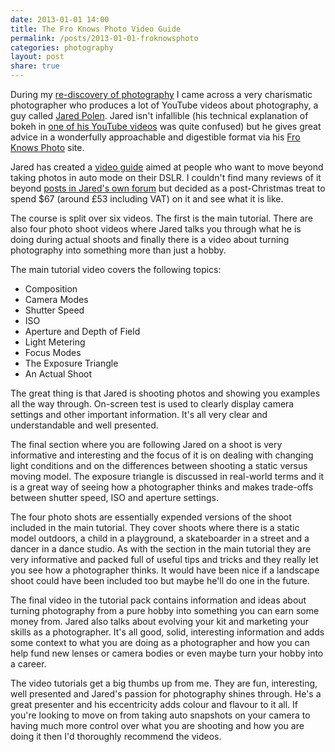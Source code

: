 ```yaml
---
date: 2013-01-01 14:00
title: The Fro Knows Photo Video Guide
permalink: /posts/2013-01-01-froknowsphoto
categories: photography
layout: post
share: true
---
```


During my [re-discovery of photography](http://swwritings.com/post/2013-01-01-snappy-new-year/) I came across a very charismatic photographer who produces a lot of YouTube videos about photography, a guy called [Jared Polen](http://jaredpolin.com). Jared isn't infallible (his technical explanation of bokeh in [one of his YouTube videos](http://www.youtube.com/watch?v=9C8aD66nGL8) was quite confused) but he gives great advice in a wonderfully approachable and digestible format via his [Fro Knows Photo](http://froknowsphoto.com) site.

Jared has created a [video guide](http://froknowsphoto.com/fro-video-guide/) aimed at people who want to move beyond taking photos in auto mode on their DSLR. I couldn't find many reviews of it beyond [posts in Jared's own forum](http://froknowsphoto.com/forums/viewtopic.php?f=145&t=187673) but decided as a post-Christmas treat to spend $67 (around £53 including VAT) on it and see what it is like.

The course is split over six videos. The first is the main tutorial. There are also four photo shoot videos where Jared talks you through what he is doing during actual shoots and finally there is a video about turning photography into something more than just a hobby.

The main tutorial video covers the following topics:

* Composition
* Camera Modes
* Shutter Speed
* ISO
* Aperture and Depth of Field
* Light Metering
* Focus Modes
* The Exposure Triangle
* An Actual Shoot

The great thing is that Jared is shooting photos and showing you examples all the way through. On-screen test is used to clearly display camera settings and other important information. It's all very clear and understandable and well presented.

The final section where you are following Jared on a shoot is very informative and interesting and the focus of it is on dealing with changing light conditions and on the differences between shooting a static versus moving model. The exposure triangle is discussed in real-world terms and it is a great way of seeing how a photographer thinks and makes trade-offs between shutter speed, ISO and aperture settings.

The four photo shots are essentially expended versions of the shoot included in the main tutorial. They cover shoots where there is a static model outdoors, a child in a playground, a skateboarder in a street and a dancer in a dance studio. As with the section in the main tutorial they are very informative and packed full of useful tips and tricks and they really let you see how a photographer thinks. It would have been nice if a landscape shoot could have been included too but maybe he'll do one in the future.

The final video in the tutorial pack contains information and ideas about turning photography from a pure hobby into something you can earn some money from. Jared also talks about evolving your kit and marketing your skills as a photographer. It's all good, solid, interesting information and adds some context to what you are doing as a photographer and how you can help fund new lenses or camera bodies or even maybe turn your hobby into a career.

The video tutorials get a big thumbs up from me. They are fun, interesting, well presented and Jared's passion for photography shines through. He's a great presenter and his eccentricity adds colour and flavour to it all. If you're looking to move on from taking auto snapshots on your camera to having much more control over what you are shooting and how you are doing it then I'd thoroughly recommend the videos.
